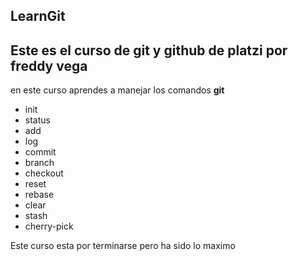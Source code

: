 ## LearnGit
Este es el curso de git y github de platzi por freddy vega
---
en este curso aprendes a manejar los comandos **git**

+ init
+ status
+ add
+ log
+ commit 
+ branch
+ checkout
+ reset
+ rebase
+ clear
+ stash
+ cherry-pick


Este curso esta por terminarse pero ha sido lo maximo 
